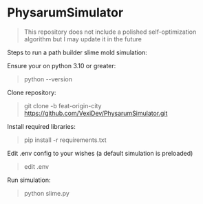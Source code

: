 # PhysarumSimulator

> This repository does not include a polished self-optimization algorithm but I may update it in the future

Steps to run a path builder slime mold simulation:

Ensure your on python 3.10 or greater:
> python --version

Clone repository:
> git clone -b feat-origin-city https://github.com/VexiDev/PhysarumSimulator.git

Install required libraries:
> pip install -r requirements.txt

Edit .env config to your wishes (a default simulation is preloaded)
> edit .env

Run simulation:
> python slime.py
